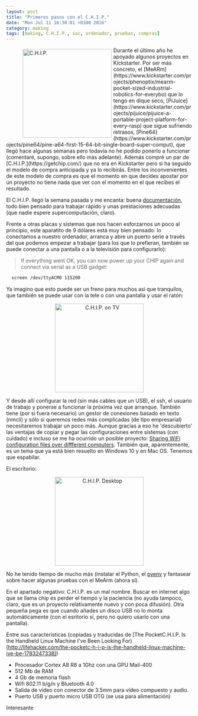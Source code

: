 ```yaml
---
layout: post
title: "Primeros pasos con el C.H.I.P."
date: "Mon Jul 11 16:30:01 +0100 2016"
category: making
tags: [making, C.H.I.P., soc, ordenador, pruebas, compras]
---
```






<figure> <a href="https://www.instagram.com/p/BHjol17hGVx/" title="C.H.I.P."><img src="https://scontent.cdninstagram.com/t51.2885-15/e35/13597694_308352186166055_1513547827_n.jpg" width="240"  alt="C.H.I.P." style="float:left; margin:5px"></a></figure>
Durante el último año he apoyado algunos proyectos en Kickstarter. Por ser más concreto, el [MeARm](https://www.kickstarter.com/projects/phenoptix/mearm-pocket-sized-industrial-robotics-for-everybo) que lo tengo en dique seco, [PiJuice](https://www.kickstarter.com/projects/pijuice/pijuice-a-portable-project-platform-for-every-rasp) que sigue sufriendo retrasos, [Pine64](https://www.kickstarter.com/projects/pine64/pine-a64-first-15-64-bit-single-board-super-comput), que llegó hace algunas semanas pero todavía no he podido ponerlo a funcionar (comentaré, supongo, sobre ello más adelante). Además compré un par de [C.H.I.P.](https://getchip.com/) que no era en Kickstarter pero si ha seguido el modelo de compra anticipada y ya lo recibirás.
Entre los inconvenientes de este modelo de compra es que el momento en que decides apostar por un proyecto no tiene nada que ver con el momento en el que recibes el resultado.

El C.H.I.P. llegó la semana pasada y me encanta: buena [documentación](http://docs.getchip.com/chip.html), todo bien pensado para trabajar rápido y unas prestaciones adecuadas (que nadie espere supercomputación, claro).

Frente a otras placas y sistemas que nos hacen esforzarnos un poco al principio, este aparatito de 9 dólares está muy bien pensado: lo conectamos a nuestro ordenador, arranca y abre un puerto serie a través del que podemos empezar a trabajar (para los que lo prefieran, también se puede conectar a una pantalla o a la televisión para configurarlo):

> If everything went OK, you can now power up your CHIP again and connect via serial as a USB gadget:

```bash
  screen /dev/ttyACM0 115200
```

Ya imagino que esto puede ser un freno para muchos así que tranquilos, que también se puede usar con la tele o con una pantalla y usar el ratón:

<div align="center">
<a href="https://www.instagram.com/p/BHosUwahC0X/" title="C.H.I.P. on TV"><img src="https://scontent.cdninstagram.com/t51.2885-15/e35/13597543_1770971849782604_173704173_n.jpg" width="240"  alt="C.H.I.P. on TV" style="float:center"></a>
</div>

Y desde allí configurar la red (sin más cables que un USB), el ssh, el usuario de trabajo y ponerse a funcionar la próxima vez que arranque. También tiene (por si fuera necesario) un gestor de conexiones basado en texto (nmcli) y sólo si queremos redes más complicadas (de tipo empresarial) necesitaremos trabajar un poco más. Aunque gracias a eso he 'descubierto' las ventajas de copiar y pegar las configuraciones entre sistemas (con cuidado) e incluso se me ha ocurrido un posible proyecto: [Sharing WiFi configuration files over diffferent computers](http://askubuntu.com/questions/796972/sharing-wifi-configuration-files-over-diffferent-computers). También que, aparentemente, es un tema que ya está bien resuelto en Windows 10 y en Mac OS. Tenemos que espabilar.  

El escritorio:

<div align="center">
<a href="https://www.instagram.com/p/BHosfjSBN9e/" title="C.H.I.P. Desktop"><img src="https://scontent.cdninstagram.com/t51.2885-15/e35/13584130_1750517428559546_1192437614_n.jpg" width="240"  alt="C.H.I.P. Desktop" style="float:center"></a>
</div>


No he tenido tiempo de mucho más (instalar el Python, el [pyenv](https://github.com/yyuu/pyenv-installer) y fantasear sobre hacer algunas pruebas con el MeArm (ahora sí).

En el apartado negativo: C.H.I.P. es un mal nombre. Buscar en internet algo que se llama chip es perder el tiempo y la paciencia (no ayuda tampoco, claro, que es un proyecto relativamente nuevo y con poca difusión). Otra pequeña pega es que cuando añades un disco USB no lo monta automáticamente (con el esritorio sí, pero no quiero usarlo con una pantalla).

Entre sus características (copiadas y traducidas de [The PocketC.H.I.P. Is the Handheld Linux Machine I've Been Looking For)[http://lifehacker.com/the-pocketc-h-i-p-is-the-handheld-linux-machine-ive-be-1783247338])

* Procesador Cortex A8 R8 a 1Ghz con una GPU Mail-400
* 512 Mb de RAM
* 4 Gb de memoria flash
* Wifi 802.11 b/g/n  y Bluetooth 4.0
* Salida de vídeo con conector de 3.5mm para vídeo compuesto y audio.
* Puerto USB y puerto micro USB OTG (se usa para alimentación)

Interesante
